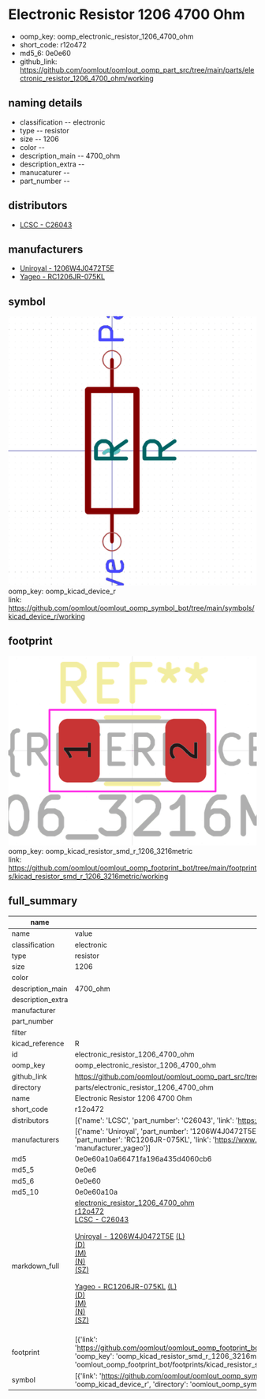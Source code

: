# Electronic Resistor 1206 4700 Ohm

  
* oomp_key: oomp_electronic_resistor_1206_4700_ohm 
* short_code: r12o472
* md5_6: 0e0e60  
* github_link: https://github.com/oomlout/oomlout_oomp_part_src/tree/main/parts/electronic_resistor_1206_4700_ohm/working  
## naming details
* classification -- electronic
* type -- resistor
* size -- 1206
* color -- 
* description_main -- 4700_ohm
* description_extra -- 
* manucaturer -- 
* part_number -- 

## distributors
* [LCSC - C26043](https://lcsc.com/product-detail/C26043.html)  

## manufacturers
* [Uniroyal - 1206W4J0472T5E]()  
* [Yageo - RC1206JR-075KL](https://www.yageo.com/en/Chart/Download/pdf/RC1206JR-075KL)  

## symbol

![](symbol/0/working/working_600.png)  
oomp_key: oomp_kicad_device_r  
link: https://github.com/oomlout/oomlout_oomp_symbol_bot/tree/main/symbols/kicad_device_r/working  

## footprint

![](footprint/0/working/working_600.png)  
oomp_key: oomp_kicad_resistor_smd_r_1206_3216metric  
link: https://github.com/oomlout/oomlout_oomp_footprint_bot/tree/main/footprints/kicad_resistor_smd_r_1206_3216metric/working  

## full_summary
| name | value | 
| --- | --- | 
| name | value | 
| classification | electronic | 
| type | resistor | 
| size | 1206 | 
| color |  | 
| description_main | 4700_ohm | 
| description_extra |  | 
| manufacturer |  | 
| part_number |  | 
| filter |  | 
| kicad_reference | R | 
| id | electronic_resistor_1206_4700_ohm | 
| oomp_key | oomp_electronic_resistor_1206_4700_ohm | 
| github_link | https://github.com/oomlout/oomlout_oomp_part_src/tree/main/parts/electronic_resistor_1206_4700_ohm/working | 
| directory | parts/electronic_resistor_1206_4700_ohm | 
| name | Electronic Resistor 1206 4700 Ohm | 
| short_code | r12o472 | 
| distributors | [{'name': 'LCSC', 'part_number': 'C26043', 'link': 'https://lcsc.com/product-detail/C26043.html', 'id': 'distributor_lcsc'}] | 
| manufacturers | [{'name': 'Uniroyal', 'part_number': '1206W4J0472T5E', 'link': '', 'id': 'manufacturer_uniroyal'}, {'name': 'Yageo', 'part_number': 'RC1206JR-075KL', 'link': 'https://www.yageo.com/en/Chart/Download/pdf/RC1206JR-075KL', 'id': 'manufacturer_yageo'}] | 
| md5 | 0e0e60a10a66471fa196a435d4060cb6 | 
| md5_5 | 0e0e6 | 
| md5_6 | 0e0e60 | 
| md5_10 | 0e0e60a10a | 
| markdown_full | [electronic_resistor_1206_4700_ohm](https://github.com/oomlout/oomlout_oomp_part_src/tree/main/parts/electronic_resistor_1206_4700_ohm/working)<br>[r12o472](https://github.com/oomlout/oomlout_oomp_part_src/tree/main/parts/electronic_resistor_1206_4700_ohm/working)<br>[LCSC - C26043<br>](https://lcsc.com/product-detail/C26043.html)<br>[Uniroyal - 1206W4J0472T5E]() [(L)<br>](https://www.lcsc.com/search?q=1206W4J0472T5E)[(D)<br>](https://www.digikey.com/en/products?,keywords=1206W4J0472T5E)[(M)<br>](https://www.mouser.com/Search/Refine?Keyword=1206W4J0472T5E)[(N)<br>](https://www.newark.com/search?st=1206W4J0472T5E)[(SZ)<br>](https://so.szlcsc.com/global.html?k=1206W4J0472T5E)<br>[Yageo - RC1206JR-075KL](https://www.yageo.com/en/Chart/Download/pdf/RC1206JR-075KL) [(L)<br>](https://www.lcsc.com/search?q=RC1206JR-075KL)[(D)<br>](https://www.digikey.com/en/products?,keywords=RC1206JR-075KL)[(M)<br>](https://www.mouser.com/Search/Refine?Keyword=RC1206JR-075KL)[(N)<br>](https://www.newark.com/search?st=RC1206JR-075KL)[(SZ)<br>](https://so.szlcsc.com/global.html?k=RC1206JR-075KL)<br> | 
| footprint | [{'link': 'https://github.com/oomlout/oomlout_oomp_footprint_bot/tree/main/foootprntss/kicad_resistor_smd_r_1206_3216metric', 'oomp_key': 'oomp_kicad_resistor_smd_r_1206_3216metric', 'directory': 'oomlout_oomp_footprint_bot/footprints/kicad_resistor_smd_r_1206_3216metric//working/working.kicad_mod'}] | 
| symbol | [{'link': 'https://github.com/oomlout/oomlout_oomp_symbol_bot/tree/main/symbols/kicad_device_r', 'oomp_key': 'oomp_kicad_device_r', 'directory': 'oomlout_oomp_symbol_bot/symbols/kicad_device_r//working/working.kicad_sym'}] | 
